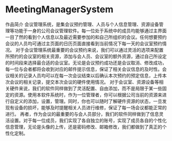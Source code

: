 # MeetingManagerSystem
作品简介
会议管理系统，是集会议预约管理、人员与个人信息管理、资源设备管理等功能于一身的公司会议管理软件。每一位处于系统中的成员均能够通过主界面一目了然的看到个人信息以及最近需要参加的和自己所组织的会议。任何想要预约会议的人员均可通过主页面的日历页面直接看到当前情况下每一天的会议室预约情况。
对于会议管理系统最重要的会议预约来说，我们可以通过灵活的选项来配置所预约的会议室的相关资源，添加与会人员、会议室的额外资源，通过自己所设定的时间段来选择最合适的会议室。无论是会议预约成功还是会议取消、修改成功，每一位与会者都将会收到对应的邮件提示信息，保证了相关会议信息的及时性。会议相关的记录人员均可以在每一次会议结束以后确认本次预约的预定信息，上传本次会议的相关记录，提交本次会议的硬件使用情况。
对于会议室、资源设备等相关硬件来说，我们的软件同样做到了灵活配置、自由添加，而不是局限于某一些固定的资源。使用本软件系统时，作为一位管理者，你可以根据公司当前的资源来进行自定义的添加，设置，管理。同时，你也可以随时了解硬件资源的状态，一旦发现有设备的损坏，能够及时提醒相关人员进行维修，保证了每一场会议都能正常的进行。
再者，作为会议的最重要的与会人员部分，我们的软件同样做到了信息灵活设置。对于每一位成员，我们实现了各自独立的账号，实现了成员各自的个性化信息管理，无论是头像的上传，还是密码修改、邮箱修改，我们都做到了真正的个性化定制。
